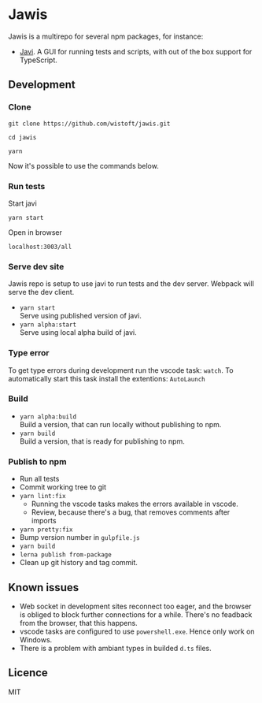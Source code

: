 # Jawis

Jawis is a multirepo for several npm packages, for instance:

- [Javi](https://github.com/wistoft/jawis/tree/master/packages/javi#readme). A
  GUI for running tests and scripts, with out of the box support for TypeScript.

## Development

### Clone

```
git clone https://github.com/wistoft/jawis.git

cd jawis

yarn
```

Now it's possible to use the commands below.

### Run tests

Start javi

```
yarn start
```

Open in browser

```
localhost:3003/all
```

### Serve dev site

Jawis repo is setup to use javi to run tests and the dev server. Webpack will
serve the dev client.

- `yarn start`<br/> Serve using published version of javi.
- `yarn alpha:start`<br/> Serve using local alpha build of javi.

### Type error

To get type errors during development run the vscode task: `watch`. To
automatically start this task install the extentions: `AutoLaunch`

### Build

- `yarn alpha:build`<br/> Build a version, that can run locally without
  publishing to npm.
- `yarn build`<br/> Build a version, that is ready for publishing to npm.

### Publish to npm

- Run all tests
- Commit working tree to git
- `yarn lint:fix`
  - Running the vscode tasks makes the errors available in vscode.
  - Review, because there's a bug, that removes comments after imports
- `yarn pretty:fix`
- Bump version number in `gulpfile.js`
- `yarn build`
- `lerna publish from-package`
- Clean up git history and tag commit.

## Known issues

- Web socket in development sites reconnect too eager, and the browser is
  obliged to block further connections for a while. There's no feadback from the
  browser, that this happens.
- vscode tasks are configured to use `powershell.exe`. Hence only work on
  Windows.
- There is a problem with ambiant types in builded `d.ts` files.

## Licence

MIT
